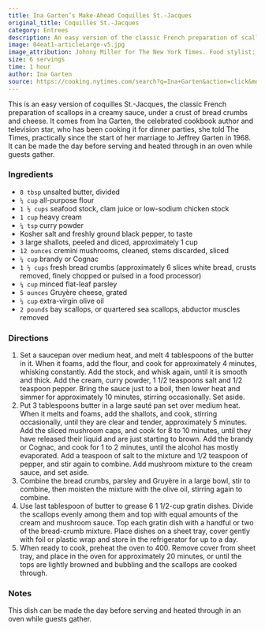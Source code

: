 ```yaml
---
title: Ina Garten’s Make-Ahead Coquilles St.-Jacques
original_title: Coquilles St.-Jacques
category: Entrees
description: An easy version of the classic French preparation of scallops in a creamy sauce, under a crust of bread crumbs and cheese. It makes for a beautiful entree that matches well with a green salad, flinty white wine and good conversation.
image: 04eat1-articleLarge-v5.jpg
image_attribution: Johnny Miller for The New York Times. Food stylist: Maggie Ruggiero. Prop stylist: Kate S. Jordan.
size: 6 servings
time: 1 hour
author: Ina Garten
source: https://cooking.nytimes.com/search?q=Ina+Garten&action=click&module=byline&region=recipe%20page
---
```


This is an easy version of coquilles St.-Jacques, the classic French preparation of scallops in a creamy sauce, under a crust of bread crumbs and cheese. It comes from Ina Garten, the celebrated cookbook author and television star, who has been cooking it for dinner parties, she told The Times, practically since the start of her marriage to Jeffrey Garten in 1968. It can be made the day before serving and heated through in an oven while guests gather.

### Ingredients

* `8 tbsp` unsalted butter, divided
* `¼ cup` all-purpose flour
* `1 ½ cups` seafood stock, clam juice or low-sodium chicken stock
* `1 cup` heavy cream
* `¼ tsp` curry powder
* Kosher salt and freshly ground black pepper, to taste
* `3` large shallots, peeled and diced, approximately 1 cup
* `12 ounces` cremini mushrooms, cleaned, stems discarded, sliced
* `¼ cup` brandy or Cognac
* `1 ½ cups` fresh bread crumbs (approximately 6 slices white bread, crusts removed, finely chopped or pulsed in a food processor)
* `¼ cup` minced flat-leaf parsley
* `5 ounces` Gruyère cheese, grated
* `¼ cup` extra-virgin olive oil
* `2 pounds` bay scallops, or quartered sea scallops, abductor muscles removed

### Directions

1. Set a saucepan over medium heat, and melt 4 tablespoons of the butter in it. When it foams, add the flour, and cook for approximately 4 minutes, whisking constantly. Add the stock, and whisk again, until it is smooth and thick. Add the cream, curry powder, 1 1/2 teaspoons salt and 1/2 teaspoon pepper. Bring the sauce just to a boil, then lower heat and simmer for approximately 10 minutes, stirring occasionally. Set aside.
2. Put 3 tablespoons butter in a large sauté pan set over medium heat. When it melts and foams, add the shallots, and cook, stirring occasionally, until they are clear and tender, approximately 5 minutes. Add the sliced mushroom caps, and cook for 8 to 10 minutes, until they have released their liquid and are just starting to brown. Add the brandy or Cognac, and cook for 1 to 2 minutes, until the alcohol has mostly evaporated. Add a teaspoon of salt to the mixture and 1/2 teaspoon of pepper, and stir again to combine. Add mushroom mixture to the cream sauce, and set aside.
3. Combine the bread crumbs, parsley and Gruyère in a large bowl, stir to combine, then moisten the mixture with the olive oil, stirring again to combine.
4. Use last tablespoon of butter to grease 6 1 1/2-cup gratin dishes. Divide the scallops evenly among them and top with equal amounts of the cream and mushroom sauce. Top each gratin dish with a handful or two of the bread-crumb mixture. Place dishes on a sheet tray, cover gently with foil or plastic wrap and store in the refrigerator for up to a day.
5. When ready to cook, preheat the oven to 400. Remove cover from sheet tray, and place in the oven for approximately 20 minutes, or until the tops are lightly browned and bubbling and the scallops are cooked through.

### Notes

This dish can be made the day before serving and heated through in an oven while guests gather.